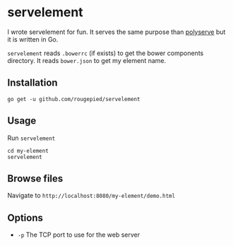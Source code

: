 # servelement

I wrote servelement for fun. It serves the same purpose than [polyserve](https://github.com/PolymerLabs/polyserve) but it is written in Go.


`servelement` reads `.bowerrc` (if exists) to get the bower components directory. It reads `bower.json` to get my element name.


## Installation

    go get -u github.com/rougepied/servelement

## Usage

Run `servelement`

```
cd my-element
servelement
```

## Browse files

Navigate to `http://localhost:8080/my-element/demo.html`

## Options

* `-p` The TCP port to use for the web server
